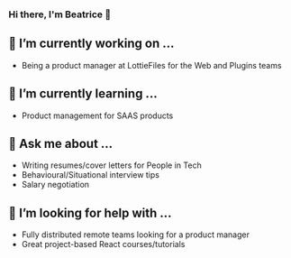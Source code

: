 ### Hi there, I'm Beatrice 👋

## 🔭 I’m currently working on ...
- Being a product manager at LottieFiles for the Web and Plugins teams

## 🌱 I’m currently learning ...
- Product management for SAAS products

## 💬 Ask me about ...
- Writing resumes/cover letters for People in Tech
- Behavioural/Situational interview tips
- Salary negotiation

## 🤔 I’m looking for help with ...
- Fully distributed remote teams looking for a product manager
- Great project-based React courses/tutorials

<!--
**beatricebock/beatricebock** is a ✨ _special_ ✨ repository because its `README.md` (this file) appears on your GitHub profile.

Here are some ideas to get you started:


- 👯 I’m looking to collaborate on ...
- 📫 How to reach me: ...
- 😄 Pronouns: ...
- ⚡ Fun fact: ...
- My [StyleStage](https://github.com/beatricebock/stylestage) entry
- Webflow templates like [this one](https://simple-app-feature.webflow.io)
-->
